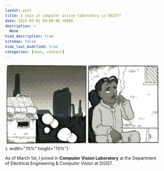 ```yaml
---
layout: post
title: I join in computer vision laboratory in DGIST!
date: 2022-03-01 09:00:00 +0900
description: >
  None
hide_description: true
sitemap: false
hide_last_modified: true
categories: [news, contact]
---
```


![hotsan](/assets/img/hotsan.png){: width="70%" height="70%"}

As of March 1st, I joined in __Computer Vision Laboratory__ at the Department of Electrical Engineering & Computer Vision at DGIST.
